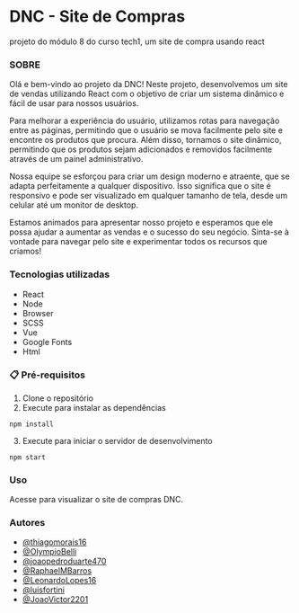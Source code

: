 # DNC - Site de Compras

projeto do módulo 8 do curso tech1, um site de compra usando react
 
### SOBRE
Olá e bem-vindo ao projeto da DNC! Neste projeto, desenvolvemos um site de vendas utilizando React com o objetivo de criar um sistema dinâmico e fácil de usar para nossos usuários.

Para melhorar a experiência do usuário, utilizamos rotas para navegação entre as páginas, permitindo que o usuário se mova facilmente pelo site e encontre os produtos que procura. Além disso, tornamos o site dinâmico, permitindo que os produtos sejam adicionados e removidos facilmente através de um painel administrativo.

Nossa equipe se esforçou para criar um design moderno e atraente, que se adapta perfeitamente a qualquer dispositivo. Isso significa que o site é responsivo e pode ser visualizado em qualquer tamanho de tela, desde um celular até um monitor de desktop.

Estamos animados para apresentar nosso projeto e esperamos que ele possa ajudar a aumentar as vendas e o sucesso do seu negócio. Sinta-se à vontade para navegar pelo site e experimentar todos os recursos que criamos!

### Tecnologias utilizadas
* React
* Node
* Browser
* SCSS
* Vue
* Google Fonts
* Html

### 📋 Pré-requisitos

1. Clone o repositório
2. Execute  para instalar as dependências
```
npm install

```
3. Execute para iniciar o servidor de desenvolvimento
```
npm start

```
### Uso
Acesse para visualizar o site de compras DNC.

### Autores

- [@thiagomorais16](https://github.com/thiagomorais16)
- [@OlympioBelli](https://github.com/OlympioBelli)
- [@joaopedroduarte470](https://github.com/joaopedroduarte470)
- [@RaphaelMBarros](https://github.com/RaphaelMBarros)
- [@LeonardoLopes16](https://github.com/LeonardoLopes16)
- [@luisfortini](https://github.com/luisfortini)
- [@JoaoVictor2201](https://github.com/JoaoVictor2201)
